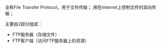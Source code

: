 全称File Transfer Protocol，用于文件传输；
用在Internet上控制文件的双向传输；

主要由2部分组成：
- FTP服务器（存储文件）
- FTP客户端（访问FTP服务器上的资源）